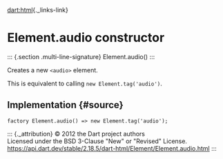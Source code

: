 [dart:html](../../dart-html/dart-html-library){._links-link}

Element.audio constructor
=========================

::: {.section .multi-line-signature}
Element.audio()
:::

Creates a new `<audio>` element.

This is equivalent to calling `new Element.tag('audio')`.

Implementation {#source}
--------------

``` {.language-dart data-language="dart"}
factory Element.audio() => new Element.tag('audio');
```

::: {._attribution}
© 2012 the Dart project authors\
Licensed under the BSD 3-Clause \"New\" or \"Revised\" License.\
<https://api.dart.dev/stable/2.18.5/dart-html/Element/Element.audio.html>
:::
